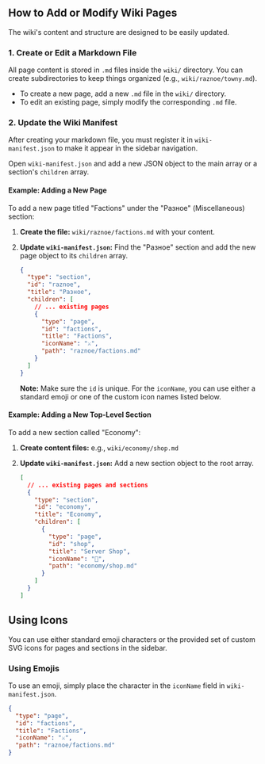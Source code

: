 ## How to Add or Modify Wiki Pages

The wiki's content and structure are designed to be easily updated.

### 1. Create or Edit a Markdown File

All page content is stored in `.md` files inside the `wiki/` directory. You can create subdirectories to keep things organized (e.g., `wiki/raznoe/towny.md`).

-   To create a new page, add a new `.md` file in the `wiki/` directory.
-   To edit an existing page, simply modify the corresponding `.md` file.

### 2. Update the Wiki Manifest

After creating your markdown file, you must register it in `wiki-manifest.json` to make it appear in the sidebar navigation.

Open `wiki-manifest.json` and add a new JSON object to the main array or a section's `children` array.

#### Example: Adding a New Page

To add a new page titled "Factions" under the "Разное" (Miscellaneous) section:

1.  **Create the file:** `wiki/raznoe/factions.md` with your content.

2.  **Update `wiki-manifest.json`:** Find the "Разное" section and add the new page object to its `children` array.

    ```json
    {
      "type": "section",
      "id": "raznoe",
      "title": "Разное",
      "children": [
        // ... existing pages
        {
          "type": "page",
          "id": "factions",
          "title": "Factions",
          "iconName": "⚔️",
          "path": "raznoe/factions.md"
        }
      ]
    }
    ```
    **Note:** Make sure the `id` is unique. For the `iconName`, you can use either a standard emoji or one of the custom icon names listed below.

#### Example: Adding a New Top-Level Section

To add a new section called "Economy":

1.  **Create content files:** e.g., `wiki/economy/shop.md`

2.  **Update `wiki-manifest.json`:** Add a new section object to the root array.

    ```json
    [
      // ... existing pages and sections
      {
        "type": "section",
        "id": "economy",
        "title": "Economy",
        "children": [
          {
            "type": "page",
            "id": "shop",
            "title": "Server Shop",
            "iconName": "🛒",
            "path": "economy/shop.md"
          }
        ]
      }
    ]
    ```

## Using Icons

You can use either standard emoji characters or the provided set of custom SVG icons for pages and sections in the sidebar.

### Using Emojis

To use an emoji, simply place the character in the `iconName` field in `wiki-manifest.json`.

```json
{
  "type": "page",
  "id": "factions",
  "title": "Factions",
  "iconName": "⚔️",
  "path": "raznoe/factions.md"
}
```